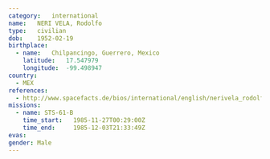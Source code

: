 ```yaml
---
category:	international
name:	NERI VELA, Rodolfo
type:	civilian
dob:	1952-02-19
birthplace:
  - name:	Chilpancingo, Guerrero, Mexico
    latitude:	17.547979
    longitude:	-99.498947
country:
  - MEX
references:
  - http://www.spacefacts.de/bios/international/english/nerivela_rodolfo.htm
missions:
  - name: STS-61-B
    time_start:   1985-11-27T00:29:00Z
    time_end:     1985-12-03T21:33:49Z
evas:
gender:	Male
---
```

